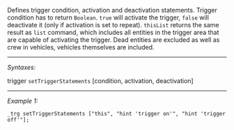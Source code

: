 Defines trigger condition, activation and deactivation statements. Trigger condition has to return `Boolean`. `true` will activate the trigger, `false` will deactivate it (only if activation is set to repeat). `thisList` returns the same result as `list` command, which includes all entities in the trigger area that are capable of activating the trigger. Dead entities are excluded as well as crew in vehicles, vehicles themselves are included.


---
*Syntaxes:*

trigger `setTriggerStatements` [condition, activation, deactivation]

---
*Example 1:*

```sqf
_trg setTriggerStatements ["this", "hint 'trigger on'", "hint 'trigger off'"];
```